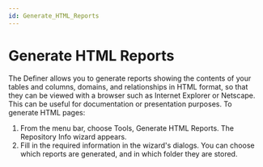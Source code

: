 ```yaml
---
id: Generate_HTML_Reports
---
```


# Generate HTML Reports

The Definer allows you to generate reports showing the contents of your tables and columns, domains, and relationships in HTML format, so that they can be viewed with a browser such as Internet Explorer or Netscape. This can be useful for documentation or presentation purposes.
To generate HTML pages:

1. From the menu bar, choose Tools, Generate HTML Reports. The Repository Info wizard appears.
2. Fill in the required information in the wizard's dialogs. You can choose which reports are generated, and in which folder they are stored.
